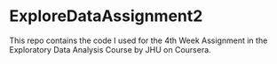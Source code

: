 # ExploreDataAssignment2

This repo contains the code I used for the 4th Week Assignment in the Exploratory Data Analysis Course by JHU on Coursera.
